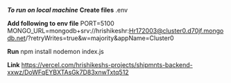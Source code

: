 ***To run on local machine***
**Create files**
.env

**Add following to env file**
PORT=5100
MONGO_URL=mongodb+srv://hrishikeshr:Hr172003@cluster0.d70jf.mongodb.net/?retryWrites=true&w=majority&appName=Cluster0

**Run**
npm install
nodemon index.js

**Link**
https://vercel.com/hrishikeshs-projects/shipmnts-backend-xxwz/DoWFqEYBXTAsGk7D83xnwTxtq512


